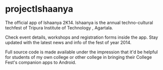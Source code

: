 projectIshaanya
===============

The official app of Ishaanya 2K14.
Ishaanya is the annual techno-cultural techfest of Tripura Institute of Technology , Agartala.

Check event details, workshops and registration forms inside the app. Stay updated with the latest news and info of the fest of year 2014.

Full source code is made available under the impression that it'd be helpful for students of my own college or other college in bringing their College Fest's companion apps to Android.
